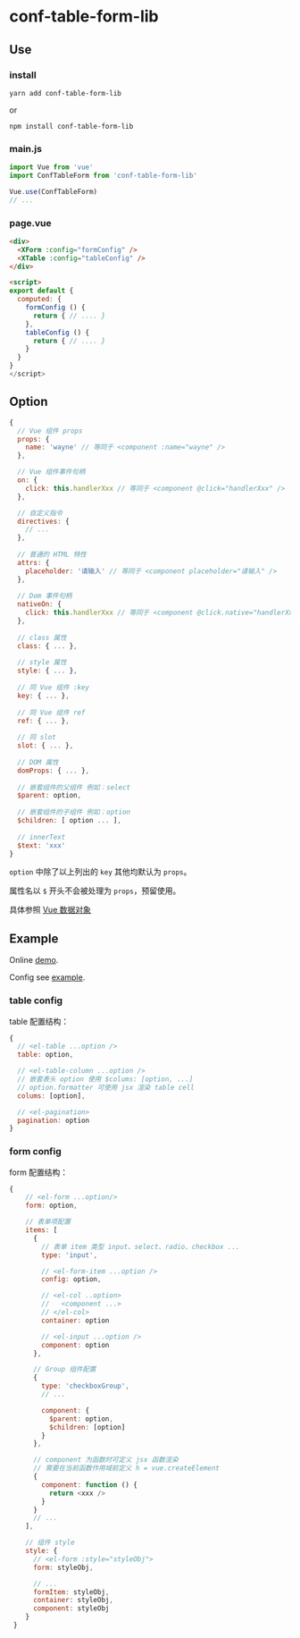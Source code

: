 # conf-table-form-lib

## Use

### install

`yarn add conf-table-form-lib`

or 

`npm install conf-table-form-lib`


### main.js

```javascript
import Vue from 'vue'
import ConfTableForm from 'conf-table-form-lib'

Vue.use(ConfTableForm)
// ...
```

### page.vue

```html
<div>
  <XForm :config="formConfig" />
  <XTable :config="tableConfig" />
</div>

<script>
export default {
  computed: {
    formConfig () {
      return { // .... }
    },
    tableConfig () {
      return { // .... }
    }
  }
}
</script>
```


## Option


```javascript
{
  // Vue 组件 props
  props: {
    name: 'wayne' // 等同于 <component :name="wayne" />
  },

  // Vue 组件事件句柄
  on: {
    click: this.handlerXxx // 等同于 <component @click="handlerXxx" />
  },

  // 自定义指令
  directives: {
    // ...
  },
  
  // 普通的 HTML 特性
  attrs: {
    placeholder: '请输入' // 等同于 <component placeholder="请输入" />
  },
  
  // Dom 事件句柄
  nativeOn: {
    click: this.handlerXxx // 等同于 <component @click.native="handlerXxx" />
  },
  
  // class 属性
  class: { ... },
  
  // style 属性
  style: { ... },
  
  // 同 Vue 组件 :key
  key: { ... },
  
  // 同 Vue 组件 ref
  ref: { ... },
  
  // 同 slot
  slot: { ... },
  
  // DOM 属性
  domProps: { ... },
  
  // 嵌套组件的父组件 例如：select
  $parent: option,
  
  // 嵌套组件的子组件 例如：option
  $children: [ option ... ],
  
  // innerText
  $text: 'xxx'
}
```

`option` 中除了以上列出的 `key` 其他均默认为 `props`。

属性名以 `$` 开头不会被处理为 `props`，预留使用。

具体参照 [Vue 数据对象](https://cn.vuejs.org/v2/guide/render-function.html#%E6%B7%B1%E5%85%A5%E6%95%B0%E6%8D%AE%E5%AF%B9%E8%B1%A1)


## Example

Online [demo](https://maggie-wayne.github.io/conf-table-form-lib/).

Config see [example](https://github.com/maggie-wayne/conf-table-form-lib/tree/master/src/conf).


### table config

table 配置结构：

```javascript
{
  // <el-table ...option />
  table: option,

  // <el-table-column ...option />
  // 嵌套表头 option 使用 $colums: [option, ...]
  // option.formatter 可使用 jsx 渲染 table cell
  colums: [option],

  // <el-pagination>
  pagination: option
}
```


### form config

form 配置结构：

```javascript
{
    // <el-form ...option/>
    form: option,

    // 表单项配置
    items: [
      {
        // 表单 item 类型 input、select、radio、checkbox ...
        type: 'input',

        // <el-form-item ...option />
        config: option,

        // <el-col ..option>
        //   <component ...>
        // </el-col>
        container: option

        // <el-input ...option />
        component: option
      },

      // Group 组件配置
      {
        type: 'checkboxGroup',
        // ...

        component: {
          $parent: option,
          $children: [option]
        }
      },

      // component 为函数时可定义 jsx 函数渲染
      // 需要在当前函数作用域前定义 h = vue.createElement
      {
        component: function () {
          return <xxx />
        }
      }
      // ...
    ],

    // 组件 style
    style: {
      // <el-form :style="styleObj">
      form: styleObj,

      // ...
      formItem: styleObj,
      container: styleObj,
      component: styleObj
    }
 }
```
